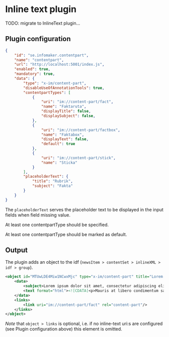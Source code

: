 # Inline text plugin
TODO: migrate to InlineText plugin...

## Plugin configuration
```json
{
    "id": "se.infomaker.contentpart",
    "name": "contentpart",
    "url": "http://localhost:5001/index.js",
    "enabled": true,
    "mandatory": true,
    "data": {
        "type": "x-im/content-part",
        "disableUseOfAnnotationTools": true,
        "contentpartTypes": [
            {
                "uri": "im://content-part/fact",
                "name": "Faktaruta",
                "displayTitle": false,
                "displaySubject": false,
            },
            {
                "uri": "im://content-part/factbox",
                "name": "Faktabox",
                "displayText": false,
                "default": true
            },
            {
                "uri": "im://content-part/stick",
                "name": "Sticka"
            }
        ],
        "placeholderText": {
            "title": "Rubrik",
            "subject": "Fakta"
        }
    }
}
```

The `placeholderText` serves the placeholder text to be displayed in the input fields when field missing value.

At least one contentpartType should be specified.

At least one contentpartType should be marked as default.

## Output
The plugin adds an object to the idf (`newsItem > contentSet > inlineXML > idf > group`).

```xml
<object id="MTUwLDE4Miw1NCwxMjc" type="x-im/content-part" title="Lorem ipsum">
    <data>
        <subject>Lorem ipsum dolor sit amet, consectetur adipiscing elit</subject>
        <text format="html"><![CDATA[<p>Mauris at libero condimentum sapien malesuada efficitur non id nibh.</p>]]></text>
    </data>
    <links>
        <link uri="im://content-part/fact" rel="content-part"/>
    </links>
</object>
```
*Note* that `object > links` is optional, i.e. if no inline-text uri:s are configured (see Plugin configuration above) 
this element is omitted.
